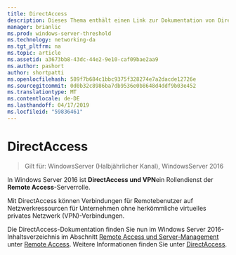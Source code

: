 ```yaml
---
title: DirectAccess
description: Dieses Thema enthält einen Link zur Dokumentation von DirectAccess für Windows Server 2016.
manager: brianlic
ms.prod: windows-server-threshold
ms.technology: networking-da
ms.tgt_pltfrm: na
ms.topic: article
ms.assetid: a3673bb8-43dc-44e2-9e10-caf09bae2aa9
ms.author: pashort
author: shortpatti
ms.openlocfilehash: 589f7b684c1bbc9375f328274e7a2dacde12726e
ms.sourcegitcommit: 0d0b32c8986ba7db9536e0b8648d4ddf9b03e452
ms.translationtype: MT
ms.contentlocale: de-DE
ms.lasthandoff: 04/17/2019
ms.locfileid: "59836461"
---
```

# <a name="directaccess"></a>DirectAccess

>Gilt für: WindowsServer (Halbjährlicher Kanal), WindowsServer 2016

In Windows Server 2016 ist **DirectAccess und VPN**ein Rollendienst der **Remote Access**-Serverrolle.

Mit DirectAccess können Verbindungen für Remotebenutzer auf Netzwerkressourcen für Unternehmen ohne herkömmliche virtuelles privates Netzwerk (VPN)-Verbindungen. 

Die DirectAccess-Dokumentation finden Sie nun im Windows Server 2016-Inhaltsverzeichnis im Abschnitt [Remote Access und Server-Management](https://docs.microsoft.com/windows-server/remote/) unter [Remote Access](https://docs.microsoft.com/windows-server/remote/remote-access/remote-access). Weitere Informationen finden Sie unter [DirectAccess](directaccess/DirectAccess.md).